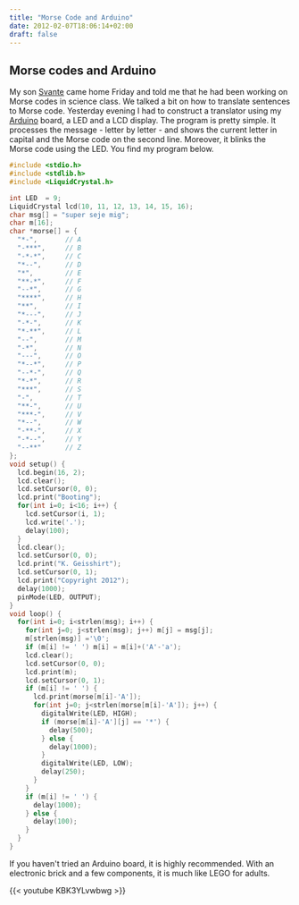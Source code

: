 ```yaml
---
title: "Morse Code and Arduino"
date: 2012-02-07T18:06:14+02:00
draft: false
---
```


## Morse codes and Arduino

My son [Svante](http://www.supersejemig.dk/) came home Friday and told me that he had been working on Morse codes in science class. We talked a bit on how to translate sentences to Morse code. Yesterday evening I had to construct a translator using my [Arduino](http://www.arduino.cc/) board, a LED and a LCD display. The program is pretty simple. It processes the message - letter by letter - and shows the current letter in capital and the Morse code on the second line. Moreover, it blinks the Morse code using the LED. You find my program below.

```C
#include <stdio.h>
#include <stdlib.h>
#include <LiquidCrystal.h>

int LED  = 9;
LiquidCrystal lcd(10, 11, 12, 13, 14, 15, 16);
char msg[] = "super seje mig";
char m[16];
char *morse[] = {
  "*-",       // A
  "-***",     // B
  "-*-*",     // C 
  "*--",      // D
  "*",        // E
  "**-*",     // F
  "--*",      // G
  "****",     // H
  "**",       // I
  "*---",     // J
  "-*-",      // K
  "*-**",     // L
  "--",       // M
  "-*",       // N
  "---",      // O
  "*--*",     // P
  "--*-",     // Q
  "*-*",      // R
  "***",      // S
  "-",        // T
  "**-",      // U
  "***-",     // V
  "*--",      // W
  "-**-",     // X
  "-*--",     // Y
  "--**"      // Z
};
void setup() {
  lcd.begin(16, 2);
  lcd.clear();
  lcd.setCursor(0, 0);
  lcd.print("Booting");
  for(int i=0; i<16; i++) {
    lcd.setCursor(i, 1);
    lcd.write('.');
    delay(100);
  } 
  lcd.clear(); 
  lcd.setCursor(0, 0);
  lcd.print("K. Geisshirt");
  lcd.setCursor(0, 1);
  lcd.print("Copyright 2012");
  delay(1000);
  pinMode(LED, OUTPUT);
}
void loop() {
  for(int i=0; i<strlen(msg); i++) {
    for(int j=0; j<strlen(msg); j++) m[j] = msg[j];
    m[strlen(msg)] ='\0'; 
    if (m[i] != ' ') m[i] = m[i]+('A'-'a'); 
    lcd.clear();
    lcd.setCursor(0, 0);
    lcd.print(m);
    lcd.setCursor(0, 1);
    if (m[i] != ' ') {
      lcd.print(morse[m[i]-'A']);
      for(int j=0; j<strlen(morse[m[i]-'A']); j++) {
        digitalWrite(LED, HIGH);
        if (morse[m[i]-'A'][j] == '*') {
          delay(500);
        } else {
          delay(1000);
        }
        digitalWrite(LED, LOW);
        delay(250);
      }
    }
    if (m[i] != ' ') {   
      delay(1000);
    } else {
      delay(100);
    }
  }
}
```

If you haven't tried an Arduino board, it is highly recommended. With an electronic brick and a few components, it is much like LEGO for adults.

{{< youtube KBK3YLvwbwg >}}
